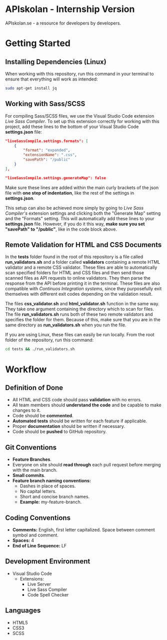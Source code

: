 # APIskolan - Internship Version
APIskolan.se - a resource for developers by developers.

# Getting Started

## Installing Dependencies (Linux)

When working with this repository, run this command in your terminal to ensure that everything will work as intended:

```bash
sudo apt-get install jq
```

## Working with Sass/SCSS

For compiling Sass/SCSS files, we use the Visual Studio Code extension *Live Sass Compiler*. To set up this extension correctly for working with this project, add these lines to the bottom of your Visual Studio Code **settings.json** file:

```json
"liveSassCompile.settings.formats": [
    {
        "format": "expanded",
        "extensionName": ".css",
        "savePath": "/public"
    }
],
```
```json
"liveSassCompile.settings.generateMap": false
```

Make sure these lines are added within the main curly brackets of the json file with **one step of indentation**, like the rest of the settings in **settings.json**.

This setup can also be achieved more simply by going to *Live Sass Compiler's* extension settings and clicking both the "Generate Map" setting and the "Formats" setting. This will automatically add these lines to your **settings.json** file. However, if you do it this way, **make sure you set "savePath" to "/public"**, like in the code block above.

## Remote Validation for HTML and CSS Documents

In the **tests** folder found in the root of this repository is a file called **run_validators.sh** and a folder called **validators** containing a remote HTML validator and a remote CSS validator. These files are able to automatically scan specified folders for HTML and CSS files and then send those scanned files as API requests to online validators. They then parse the response from the API before printing it in the terminal. These files are also compatible with *Continuos Integration systems*, since they purposefully exit themselves with different exit codes depending on the validation result.

The files **css_validator.sh** and **html_validator.sh** function in the same way. They take one argument containing the directory which to scan for files. The file **run_validators.sh** runs both of these two remote validators and specifies the folder for them. Because of this, make sure that you are in the same directory as **run_validators.sh** when you run the file.

If you are using Linux, these files can easily be run locally. From the root folder of the repository, run this command:

```bash
cd tests && ./run_validators.sh
```

# Workflow

## Definition of Done

- All HTML and CSS code should pass **validation** with no errors.
- All team members should **understand the code** and be capable to make changes to it.
- Code should be **commented**.
- **Automated tests** should be written for each feature if applicable.
- Proper **documentation** should be written if necessary.
- Code should be **pushed** to GitHub repository.

## Git Conventions

- **Feature Branches**.
- Everyone on site should **read through** each pull request before merging with the main branch.
- **Small commits**.
- **Feature branch naming conventions:**
    - Dashes in place of spaces.
    - No capital letters.
    - Short and concise branch names.
    - **Example:** my-feature-branch. 

## Coding Conventions

- **Comments:** English, first letter capitalized. Space between comment symbol and comment.
- **Spaces:** 4
- **End of Line Sequence:** LF

## Development Environment

- Visual Studio Code
    - Extensions:
        - Live Server
        - Live Sass Compiler
        - Code Spell Checker

## Languages

- HTML5
- CSS3
- SCSS

